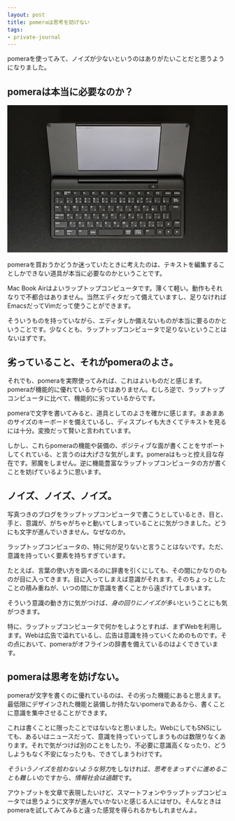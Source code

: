 ```yaml
---
layout: post
title: pomeraは思考を妨げない
tags:
- private-journal
---
```


pomeraを使ってみて、ノイズが少ないというのはありがたいことだと思うようになりました。

pomeraは本当に必要なのか？
----

![pomera](../images/posts/2018-04-15/pomera.jpg)

pomeraを買おうかどうか迷っていたときに考えたのは、テキストを編集することしかできない道具が本当に必要なのかということです。

Mac Book Airはよいラップトップコンピュータです。薄くて軽い。動作もそれなりで不都合はありません。当然エディタだって備えていますし、足りなければEmacsだってVimだって使うことができます。

そういうものを持っていながら、エディタしか備えないものが本当に要るのかということです。少なくとも、ラップトップコンピュータで足りないということはないはずです。

劣っていること、それがpomeraのよさ。
----

それでも、pomeraを実際使ってみれば、これはよいものだと感じます。pomeraが機能的に優れているからではありません。むしろ逆で、ラップトップコンピュータに比べて、機能的に劣っているからです。

pomeraで文字を書いてみると、道具としてのよさを確かに感じます。まあまあのサイズのキーボードを備えているし、ディスプレイも大きくてテキストを見るには十分。変換だって賢いと言われています。

しかし、これらpomeraの機能や装備の、ポジティブな面が書くことをサポートしてくれている、と言うのは大げさな気がします。pomeraはもっと控え目な存在です。邪魔をしません。逆に機能豊富なラップトップコンピュータの方が書くことを妨げているように思います。

ノイズ、ノイズ、ノイズ。
----

写真つきのブログをラップトップコンピュータで書こうとしているとき、目と、手と、意識が、がちゃがちゃと動いてしまっていることに気がつきました。どうにも文字が進んでいきません。なぜなのか。

ラップトップコンピュータの、特に何が足りないと言うことはないです。ただ、意識を持っていく要素を持ちすぎています。

たとえば、言葉の使い方を調べるのに辞書を引くにしても、その間にかなりのものが目に入ってきます。目に入ってしまえば意識がそれます。そのちょっとしたことの積み重ねが、いつの間にか意識を書くことから遠ざけてしまいます。

そういう意識の動き方に気がつけば、*身の回りにノイズが多い*ということにも気がつきます。

特に、ラップトップコンピュータで何かをしようとすれば、まずWebを利用します。Webは広告で溢れているし、広告は意識を持っていくためのものです。その点において、pomeraがオフラインの辞書を備えているのはよくできています。

pomeraは思考を妨げない。
----

pomeraが文字を書くのに優れているのは、その劣った機能にあると思えます。最低限にデザインされた機能と装備しか持たないpomeraであるから、書くことに意識を集中させることができます。

これは書くことに限ったことではないなと思いました。WebにしてもSNSにしても、あるいはニュースだって、意識を持っていってしまうものは数限りなくあります。それで気がつけば別のことをしたり、不必要に意識高くなったり、どうしようもなく不安になったりも、できてしまうわけです。

*そういうノイズを拾わないような努力*をしなければ、*思考をまっすぐに進めることも難しい*のですから、*情報社会は過酷*です。

アウトプットを文章で表現したいけど、スマートフォンやラップトップコンピュータでは思うように文字が進んでいかないと感じる人にはぜひ。そんなときはpomeraを試してみてみると違った感覚を得られるかもしれませんよ。
